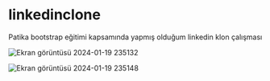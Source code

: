# linkedinclone
Patika bootstrap eğitimi kapsamında yapmış olduğum linkedin klon çalışması

![Ekran görüntüsü 2024-01-19 235132](https://github.com/elifbarus/linkedinclone/assets/99487890/a8e6e787-5002-43e6-b304-977f448504e2)

![Ekran görüntüsü 2024-01-19 235148](https://github.com/elifbarus/linkedinclone/assets/99487890/87951c2e-8ac0-43a1-a1ce-18cb370dae0c)

